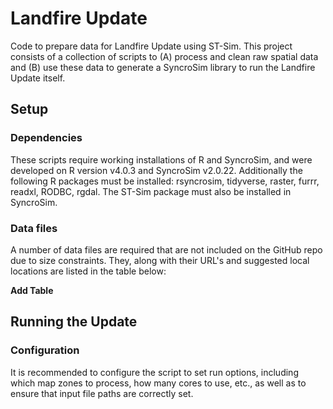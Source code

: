 # Landfire Update

Code to prepare data for Landfire Update using ST-Sim. This project consists of
a collection of scripts to (A) process and clean raw spatial data and (B) use
these data to generate a SyncroSim library to run the Landfire Update itself.

## Setup

### Dependencies

These scripts require working installations of R and SyncroSim, and were
developed on R version v4.0.3 and SyncroSim v2.0.22. Additionally the following
R packages must be installed: rsyncrosim, tidyverse, raster,  furrr, readxl,
RODBC, rgdal. The ST-Sim package must also be installed in SyncroSim.

### Data files

A number of data files are required that are not included on the GitHub repo due
to size constraints. They, along with their URL's and suggested local locations
are listed in the table below:

**Add Table**

## Running the Update

### Configuration

It is recommended to configure the script to set run options, including which
map zones to process, how many cores to use, etc., as well as to ensure that
input file paths are correctly set.
